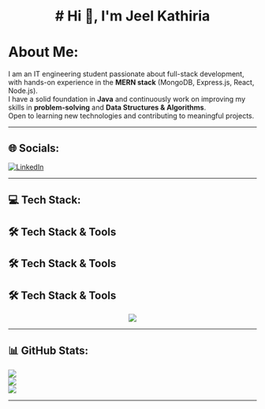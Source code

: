 <h1 align="center"># Hi 👋, I'm Jeel Kathiria</h1>

# About Me:

I am an IT engineering student passionate about full-stack development, with hands-on experience in the **MERN stack** (MongoDB, Express.js, React, Node.js).  
I have a solid foundation in **Java** and continuously work on improving my skills in **problem-solving** and **Data Structures & Algorithms**.  
Open to learning new technologies and contributing to meaningful projects.

---

## 🌐 Socials:

[![LinkedIn](https://img.shields.io/badge/LinkedIn-0077B5?style=for-the-badge&logo=linkedin&logoColor=white)](https://www.linkedin.com/in/jeel-kathiria-56786628a/)

---

## 💻 Tech Stack:

## 🛠️ Tech Stack & Tools  

## 🛠️ Tech Stack & Tools  

## 🛠️ Tech Stack & Tools  

<p align="center">
  <img src="https://skillicons.dev/icons?i=react,nodejs,express,mongodb,prisma,rust,python,cpp,html,css,tailwind,git,vscode,php" />
</p>




---

## 📊 GitHub Stats:

![](https://github-readme-stats.vercel.app/api?username=Jeelkathiria&theme=radical&show_icons=true)  
![](https://github-readme-streak-stats.herokuapp.com/?user=Jeelkathiria&theme=radical)  
![](https://github-readme-stats.vercel.app/api/top-langs/?username=Jeelkathiria&layout=compact&theme=radical)

---

